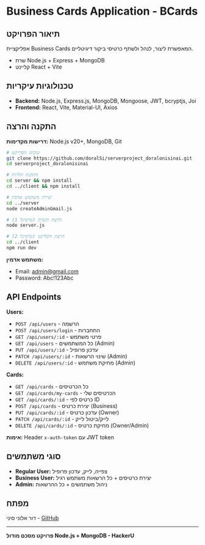 # Business Cards Application - BCards

## תיאור הפרויקט
אפליקציית Business Cards המאפשרת ליצור, לנהל ולשתף כרטיסי ביקור דיגיטליים.
- שרת Node.js + Express + MongoDB
- קליינט React + Vite

## טכנולוגיות עיקריות
- **Backend:** Node.js, Express.js, MongoDB, Mongoose, JWT, bcryptjs, Joi
- **Frontend:** React, Vite, Material-UI, Axios

## התקנה והרצה

**דרישות מקדימות:** Node.js v20+, MongoDB, Git

```bash
# שיבוט הפרויקט
git clone https://github.com/doralSi/serverproject_doralonisinai.git
cd serverproject_doralonisinai

# התקנת תלויות
cd server && npm install
cd ../client && npm install

# יצירת משתמש אדמין
cd ../server
node createAdminGmail.js

# הרצת השרת (טרמינל 1)
node server.js

# הרצת הקליינט (טרמינל 2)
cd ../client
npm run dev
```

**משתמש אדמין:**
- Email: admin@gmail.com
- Password: Abc!123Abc

## API Endpoints

**Users:**
- `POST /api/users` - הרשמה
- `POST /api/users/login` - התחברות
- `GET /api/users/:id` - פרטי משתמש
- `GET /api/users` - כל המשתמשים (Admin)
- `PUT /api/users/:id` - עדכון פרופיל
- `PATCH /api/users/:id` - שינוי הרשאות (Admin)
- `DELETE /api/users/:id` - מחיקת משתמש (Admin)

**Cards:**
- `GET /api/cards` - כל הכרטיסים
- `GET /api/cards/my-cards` - הכרטיסים שלי
- `GET /api/cards/:id` - כרטיס לפי ID
- `POST /api/cards` - יצירת כרטיס (Business)
- `PUT /api/cards/:id` - עדכון כרטיס (Owner)
- `PATCH /api/cards/:id` - לייק/ביטול לייק
- `DELETE /api/cards/:id` - מחיקת כרטיס (Owner/Admin)

**אימות:** Header `x-auth-token` עם JWT token

## סוגי משתמשים
- **Regular User:** צפייה, לייק, עדכון פרופיל
- **Business User:** יצירת כרטיסים + כל הרשאות משתמש רגיל
- **Admin:** ניהול משתמשים + כל ההרשאות

## מפתח
דור אלוני סיני - [GitHub](https://github.com/doralSi/serverproject_doralonisinai)

---

**פרויקט מסכם מודול Node.js + MongoDB - HackerU**
